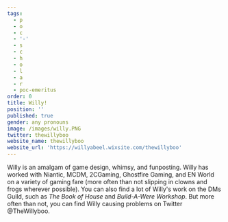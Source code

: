 ```yaml
---
tags:
  - p
  - o
  - c
  - '-'
  - s
  - c
  - h
  - o
  - l
  - a
  - r
  - poc-emeritus
order: 0
title: Willy!
position: ''
published: true
gender: any pronouns
image: /images/willy.PNG
twitter: thewillyboo
website_name: thewillyboo
website_url: 'https://willyabeel.wixsite.com/thewillyboo'
---
```


Willy is an amalgam of game design, whimsy, and funposting. Willy has worked with Niantic, MCDM, 2CGaming, Ghostfire Gaming, and EN World on a variety of gaming fare (more often than not slipping in clowns and frogs wherever possible). You can also find a lot of Willy's work on the DMs Guild, such as *The Book of House* and *Build-A-Were Workshop*. But more often than not, you can find Willy causing problems on Twitter @TheWillyboo.
